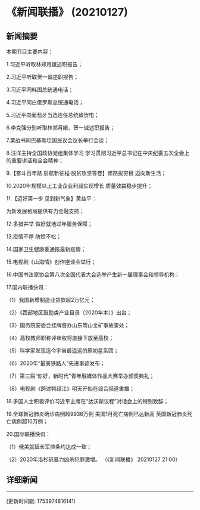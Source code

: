 # 《新闻联播》 (20210127)

## 新闻摘要

本期节目主要内容：


1.习近平听取林郑月娥述职报告；


2.习近平听取贺一诚述职报告；


3.习近平同韩国总统通电话；


4.习近平同白俄罗斯总统通电话；


5.习近平向葡萄牙当选连任总统致贺电；


6.李克强分别听取林郑月娥、贺一诚述职报告；


7.栗战书同巴基斯坦国民议会议长举行会谈；


8.汪洋主持全国政协党组集体学习 学习贯彻习近平总书记在中央纪委五次全会上的重要讲话和全会精神；


9.【奋斗百年路 启航新征程·脱贫攻坚答卷】修路拔穷根 迈向新生活；


10.2020年规模以上工业企业利润实现增长 质量效益稳步提升；


11.【迈好第一步 见到新气象】黄益平：

为新发展格局提供有力金融支持；


12.多措并举 做好就地过年服务保障；


13.疫情不停 防控不松；


14.国家卫生健康委通报最新疫情；


15.电视剧《山海情》创作座谈会举行；


16.中国书法家协会第八次全国代表大会选举产生新一届理事会和领导机构；


17.国内联播快讯：


（1）我国新增制造业贷款超2万亿元；


（2）《西部地区鼓励类产业目录（2020年本）》出台；


（3）国务院安委会挂牌督办山东笏山金矿事故查处；


（4）高校教师职称评审权将直接下放至高校；


（5）科学家发现迄今宇宙最遥远的原初星系团；


（6）2020年“最美铁路人”先进事迹发布；


（7）第三届“你好，新时代”青年融媒体作品大赛举办颁奖典礼；


（8）电视剧《跨过鸭绿江》明天开始在综合频道重播；


18.多国人士积极评价习近平主席在“达沃斯议程”对话会上的特别致辞；


19.全球新冠肺炎确诊病例超9936万例 美国1月死亡病例已达新高 英国新冠肺炎死亡病例超10万例；


20.国际联播快讯：


（1）俄美就延长军控条约达成一致；


（2）2020年洛杉矶暴力凶杀犯罪激增。
（《新闻联播》 20210127 21:00）

## 详细新闻

---

(更新时间戳: 1753974816141)

